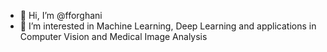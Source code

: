 - 👋 Hi, I’m @fforghani
- 👀 I’m interested in Machine Learning, Deep Learning and applications in Computer Vision and Medical Image Analysis

<!---
fforghani/fforghani is a ✨ special ✨ repository because its `README.md` (this file) appears on your GitHub profile.
You can click the Preview link to take a look at your changes.
--->
